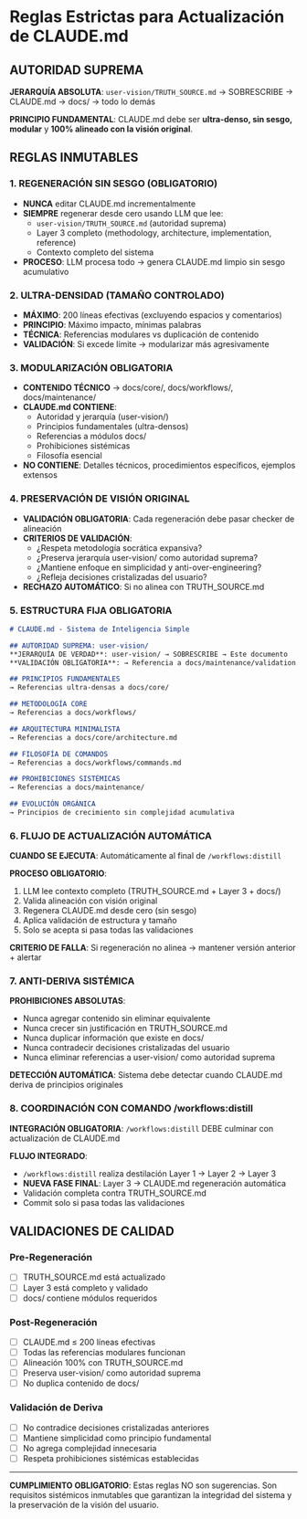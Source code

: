 # Reglas Estrictas para Actualización de CLAUDE.md

## AUTORIDAD SUPREMA

**JERARQUÍA ABSOLUTA**: `user-vision/TRUTH_SOURCE.md` → SOBRESCRIBE → CLAUDE.md → docs/ → todo lo demás

**PRINCIPIO FUNDAMENTAL**: CLAUDE.md debe ser **ultra-denso, sin sesgo, modular** y **100% alineado con la visión original**.

## REGLAS INMUTABLES

### 1. REGENERACIÓN SIN SESGO (OBLIGATORIO)
- **NUNCA** editar CLAUDE.md incrementalmente
- **SIEMPRE** regenerar desde cero usando LLM que lee:
  - `user-vision/TRUTH_SOURCE.md` (autoridad suprema)
  - Layer 3 completo (methodology, architecture, implementation, reference)
  - Contexto completo del sistema
- **PROCESO**: LLM procesa todo → genera CLAUDE.md limpio sin sesgo acumulativo

### 2. ULTRA-DENSIDAD (TAMAÑO CONTROLADO)
- **MÁXIMO**: 200 líneas efectivas (excluyendo espacios y comentarios)
- **PRINCIPIO**: Máximo impacto, mínimas palabras
- **TÉCNICA**: Referencias modulares vs duplicación de contenido
- **VALIDACIÓN**: Si excede límite → modularizar más agresivamente

### 3. MODULARIZACIÓN OBLIGATORIA
- **CONTENIDO TÉCNICO** → docs/core/, docs/workflows/, docs/maintenance/
- **CLAUDE.md CONTIENE**:
  - Autoridad y jerarquía (user-vision/)
  - Principios fundamentales (ultra-densos)
  - Referencias a módulos docs/
  - Prohibiciones sistémicas
  - Filosofía esencial
- **NO CONTIENE**: Detalles técnicos, procedimientos específicos, ejemplos extensos

### 4. PRESERVACIÓN DE VISIÓN ORIGINAL
- **VALIDACIÓN OBLIGATORIA**: Cada regeneración debe pasar checker de alineación
- **CRITERIOS DE VALIDACIÓN**:
  - ¿Respeta metodología socrática expansiva?
  - ¿Preserva jerarquía user-vision/ como autoridad suprema?
  - ¿Mantiene enfoque en simplicidad y anti-over-engineering?
  - ¿Refleja decisiones cristalizadas del usuario?
- **RECHAZO AUTOMÁTICO**: Si no alinea con TRUTH_SOURCE.md

### 5. ESTRUCTURA FIJA OBLIGATORIA

```markdown
# CLAUDE.md - Sistema de Inteligencia Simple

## AUTORIDAD SUPREMA: user-vision/
**JERARQUÍA DE VERDAD**: user-vision/ → SOBRESCRIBE → Este documento
**VALIDACIÓN OBLIGATORIA**: → Referencia a docs/maintenance/validation.md

## PRINCIPIOS FUNDAMENTALES
→ Referencias ultra-densas a docs/core/

## METODOLOGÍA CORE
→ Referencias a docs/workflows/

## ARQUITECTURA MINIMALISTA
→ Referencias a docs/core/architecture.md

## FILOSOFÍA DE COMANDOS
→ Referencias a docs/workflows/commands.md

## PROHIBICIONES SISTÉMICAS
→ Referencias a docs/maintenance/

## EVOLUCIÓN ORGÁNICA
→ Principios de crecimiento sin complejidad acumulativa
```

### 6. FLUJO DE ACTUALIZACIÓN AUTOMÁTICA

**CUANDO SE EJECUTA**: Automáticamente al final de `/workflows:distill`

**PROCESO OBLIGATORIO**:
1. LLM lee contexto completo (TRUTH_SOURCE.md + Layer 3 + docs/)
2. Valida alineación con visión original
3. Regenera CLAUDE.md desde cero (sin sesgo)
4. Aplica validación de estructura y tamaño
5. Solo se acepta si pasa todas las validaciones

**CRITERIO DE FALLA**: Si regeneración no alinea → mantener versión anterior + alertar

### 7. ANTI-DERIVA SISTÉMICA

**PROHIBICIONES ABSOLUTAS**:
- Nunca agregar contenido sin eliminar equivalente
- Nunca crecer sin justificación en TRUTH_SOURCE.md
- Nunca duplicar información que existe en docs/
- Nunca contradecir decisiones cristalizadas del usuario
- Nunca eliminar referencias a user-vision/ como autoridad suprema

**DETECCIÓN AUTOMÁTICA**: Sistema debe detectar cuando CLAUDE.md deriva de principios originales

### 8. COORDINACIÓN CON COMANDO /workflows:distill

**INTEGRACIÓN OBLIGATORIA**: `/workflows:distill` DEBE culminar con actualización de CLAUDE.md

**FLUJO INTEGRADO**:
- `/workflows:distill` realiza destilación Layer 1 → Layer 2 → Layer 3
- **NUEVA FASE FINAL**: Layer 3 → CLAUDE.md regeneración automática
- Validación completa contra TRUTH_SOURCE.md
- Commit solo si pasa todas las validaciones

## VALIDACIONES DE CALIDAD

### Pre-Regeneración
- [ ] TRUTH_SOURCE.md está actualizado
- [ ] Layer 3 está completo y validado
- [ ] docs/ contiene módulos requeridos

### Post-Regeneración
- [ ] CLAUDE.md ≤ 200 líneas efectivas
- [ ] Todas las referencias modulares funcionan
- [ ] Alineación 100% con TRUTH_SOURCE.md
- [ ] Preserva user-vision/ como autoridad suprema
- [ ] No duplica contenido de docs/

### Validación de Deriva
- [ ] No contradice decisiones cristalizadas anteriores
- [ ] Mantiene simplicidad como principio fundamental
- [ ] No agrega complejidad innecesaria
- [ ] Respeta prohibiciones sistémicas establecidas

---

**CUMPLIMIENTO OBLIGATORIO**: Estas reglas NO son sugerencias. Son requisitos sistémicos inmutables que garantizan la integridad del sistema y la preservación de la visión del usuario.